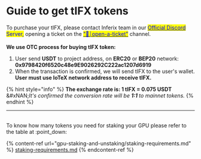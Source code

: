 # Guide to get tIFX tokens

To purchase your tIFX, please contact Inferix team in our [<mark style="color:blue;">Official Discord</mark> ](https://discord.gg/ufS2Jwh5C6)<mark style="color:blue;">Server,</mark> opening a ticket on the [<mark style="color:blue;">"📩⏐open-a-ticket"</mark>](https://discord.gg/ZuGgSDZSMQ) channel.\
\
**We use OTC process for buying tIFX token:**

1. User send **USDT** to project address, on **ERC20** or **BEP20** network: \
   **0x9798420f6520c48e9E9026292C222ac1207d6919**
2. When the transaction is confirmed, we will send tIFX to the user's wallet. **User must use IoTeX network address to receive tIFX.**

{% hint style="info" %}
**The exchange rate is: 1 tIFX = 0.075 USDT** \
&#xNAN;_&#x49;t's confirmed the conversion rate will be **1:1** to mainnet tokens._
{% endhint %}

***

\
To know how many tokens you need for staking your GPU please refer to the table at :point\_down:

{% content-ref url="gpu-staking-and-unstaking/staking-requirements.md" %}
[staking-requirements.md](gpu-staking-and-unstaking/staking-requirements.md)
{% endcontent-ref %}
